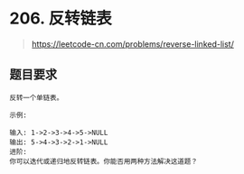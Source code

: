 # 206. 反转链表

> https://leetcode-cn.com/problems/reverse-linked-list/

## 题目要求
```
反转一个单链表。

示例:

输入: 1->2->3->4->5->NULL
输出: 5->4->3->2->1->NULL
进阶:
你可以迭代或递归地反转链表。你能否用两种方法解决这道题？
```
